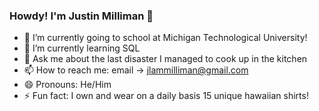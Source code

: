### Howdy! I'm Justin Milliman 👋

- 🔭 I’m currently going to school at Michigan Technological University!
- 🌱 I’m currently learning SQL
- 💬 Ask me about the last disaster I managed to cook up in the kitchen
- 📫 How to reach me: email -> jlammilliman@gmail.com
- 😄 Pronouns: He/Him
- ⚡ Fun fact: I own and wear on a daily basis 15 unique hawaiian shirts!
